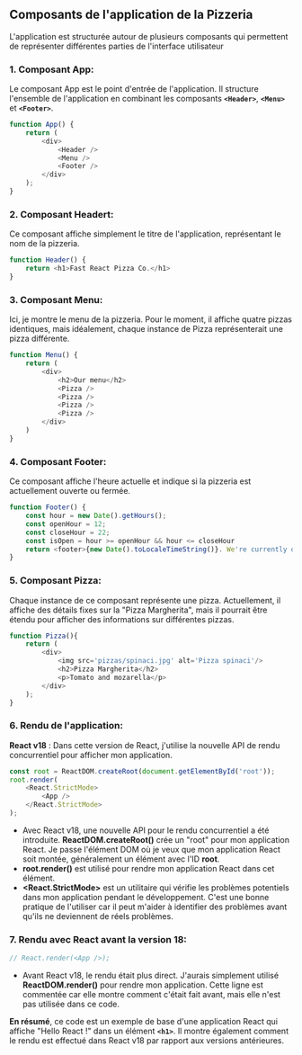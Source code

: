 ## Composants de l'application de la Pizzeria

L'application est structurée autour de plusieurs composants qui permettent de représenter différentes parties de l'interface utilisateur

### 1. **Composant App**:
Le composant App est le point d'entrée de l'application. Il structure l'ensemble de l'application en combinant les composants **`<Header>`**, **`<Menu>`** et **`<Footer>`**.

```javascript
function App() {
    return (
        <div>
            <Header />  
            <Menu />
            <Footer />
        </div>
    );
}
```
### 2. **Composant Headert**:
Ce composant affiche simplement le titre de l'application, représentant le nom de la pizzeria.
```javascript
function Header() {
    return <h1>Fast React Pizza Co.</h1>
}
```
### 3. **Composant Menu**:
Ici, je montre le menu de la pizzeria. Pour le moment, il affiche quatre pizzas identiques, mais idéalement, chaque instance de Pizza représenterait une pizza différente.

```javascript
function Menu() {
    return (
        <div>
            <h2>Our menu</h2>
            <Pizza />
            <Pizza />
            <Pizza />
            <Pizza />
        </div>
    )
}
```

### 4. **Composant Footer**:
Ce composant affiche l'heure actuelle et indique si la pizzeria est actuellement ouverte ou fermée.

```javascript
function Footer() {
    const hour = new Date().getHours();
    const openHour = 12;
    const closeHour = 22;
    const isOpen = hour >= openHour && hour <= closeHour
    return <footer>{new Date().toLocaleTimeString()}. We're currently open !</footer>
}
```

### 5. **Composant Pizza**:
Chaque instance de ce composant représente une pizza. Actuellement, il affiche des détails fixes sur la "Pizza Margherita", mais il pourrait être étendu pour afficher des informations sur différentes pizzas.

```javascript
function Pizza(){
    return ( 
        <div>
            <img src='pizzas/spinaci.jpg' alt='Pizza spinaci'/>
            <h2>Pizza Margherita</h2>
            <p>Tomato and mozarella</p>
        </div> 
    );
}
```

### 6. **Rendu de l'application**:
**React v18** : Dans cette version de React, j'utilise la nouvelle API de rendu concurrentiel pour afficher mon application.

```javascript
const root = ReactDOM.createRoot(document.getElementById('root'));
root.render(
    <React.StrictMode> 
        <App /> 
    </React.StrictMode>
);
```
- Avec React v18, une nouvelle API pour le rendu concurrentiel a été introduite. **ReactDOM.createRoot()** crée un "root" pour mon application React. Je passe l'élément DOM où je veux que mon application React soit montée, généralement un élément avec l'ID **root**.
- **root.render()** est utilisé pour rendre mon application React dans cet élément.
- **<React.StrictMode>** est un utilitaire qui vérifie les problèmes potentiels dans mon application pendant le développement. C'est une bonne pratique de l'utiliser car il peut m'aider à identifier des problèmes avant qu'ils ne deviennent de réels problèmes.

### 7. **Rendu avec React avant la version 18**:
```javascript
// React.render(<App />);
```

- Avant React v18, le rendu était plus direct. J'aurais simplement utilisé **ReactDOM.render()** pour rendre mon application. Cette ligne est commentée car elle montre comment c'était fait avant, mais elle n'est pas utilisée dans ce code.

**En résumé**, ce code est un exemple de base d'une application React qui affiche "Hello React !" dans un élément **`<h1>`**. Il montre également comment le rendu est effectué dans React v18 par rapport aux versions antérieures.
